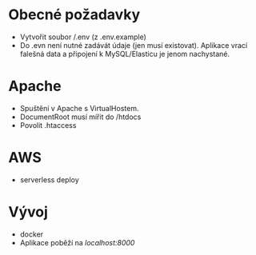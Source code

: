 # Obecné požadavky
- Vytvořit soubor /.env (z .env.example)
- Do .evn není nutné zadávát údaje (jen musí existovat). Aplikace vrací falešná data a připojení k MySQL/Elasticu je jenom nachystané.


# Apache
- Spuštění v Apache s VirtualHostem.
- DocumentRoot musí mířit do /htdocs
- Povolit .htaccess

# AWS
- serverless deploy

# Vývoj
- docker 
- Aplikace poběží na *localhost:8000*